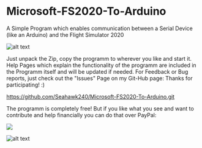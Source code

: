 # Microsoft-FS2020-To-Arduino
A Simple Program which enables communication between a Serial Device (like an Arduino) and the Flight Simulator 2020

![alt text](https://user-images.githubusercontent.com/75649854/107162680-3be02e00-69a5-11eb-81bf-a947f9bedb74.png)


Just unpack the Zip, copy the programm to wherever you like and start it. Help Pages which explain the functionality of the programm 
are included in the Programm itself and will be updated if needed. For Feedback or Bug reports, just check out the "Issues" Page on my Git-Hub page:
Thanks for participating! :)

https://github.com/Seahawk240/Microsoft-FS2020-To-Arduino.git


The programm is completely free! But if you like what you see and want to contribute and help financially you can do that over PayPal:




[![](https://www.paypalobjects.com/en_US/i/btn/btn_donateCC_LG.gif)](https://www.paypal.com/donate?hosted_button_id=393N836S9BLX4)




![alt text](https://repository-images.githubusercontent.com/319487168/e18cb500-c925-11eb-91be-8cbee99cacf7)
